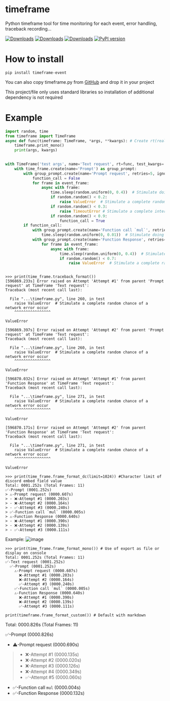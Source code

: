 # timeframe
Python timeframe tool for time monitoring for each event, error handling, traceback recording...

[![Downloads](https://static.pepy.tech/badge/timeframe_event)](https://pepy.tech/project/timeframe-event)
[![Downloads](https://static.pepy.tech/badge/timeframe-event/month)](https://pepy.tech/project/timeframe-event)
[![Downloads](https://static.pepy.tech/badge/timeframe-event/week)](https://pepy.tech/project/timeframe-event)
[![PyPI version](https://badge.fury.io/py/timeframe-event.svg)](https://badge.fury.io/py/timeframe-event)

# How to install
```shell
pip install timeframe-event
```
You can also copy timeframe.py from [GitHub](https://github.com/i-am-unknown-81514525/timeframe/blob/main/timeframe/timeframe.py)
and drop it in your project

This project/file only uses standard libraries so installation of additional dependency is not required

# Example
```python
import random, time
from timeframe import TimeFrame
async def func(timeframe: TimeFrame, *args, **kwargs): # Create rt(realtime) function 
    timeframe.print_mono()
    print(args, kwargs)
    

with TimeFrame('test args', name='Text request', rt=func, test_kwargs='test kwargs') as time_frame:
    with time_frame.create(name='Prompt') as group_prompt:
        with group_prompt.create(name='Prompt request', retries=5, ignore_retries=(TimeoutError,)) as event_frame:
            function_call = False
            for frame in event_frame:
                async with frame:
                    time.sleep(random.uniform(0, 0.4))  # Stimulate doing network operation
                    if random.random() < 0.2:
                        raise ValueError  # Stimulate a complete random chance of a network error occur
                    if random.random() < 0.3:
                        raise TimeoutError # Stimulate a complete internet breakdown
                    if random.random() < 0.9:
                        function_call = True
        if function_call:
            with group_prompt.create(name='Function call `mul`', retries=0):
                time.sleep(random.uniform(0, 0.01))  # Stimulate doing network operation
            with group_prompt.create(name='Function Response', retries=5) as event_frame:
                for frame in event_frame:
                    async with frame:
                        time.sleep(random.uniform(0, 0.4))  # Stimulate doing network operation
                        if random.random() < 0.7:
                            raise ValueError  # Stimulate a complete random chance of a network error occur



```

```
>>> print(time_frame.traceback_format())
[596869.233s] Error raised on Attempt 'Attempt #1' from parent 'Prompt request' at TimeFrame 'Text request':
Traceback (most recent call last):

  File "...\timeframe.py", line 260, in test
    raise ValueError  # Stimulate a complete random chance of a network error occur
    ^^^^^^^^^^^^^^^^

ValueError

[596869.397s] Error raised on Attempt 'Attempt #2' from parent 'Prompt request' at TimeFrame 'Text request':
Traceback (most recent call last):

  File "...\timeframe.py", line 260, in test
    raise ValueError  # Stimulate a complete random chance of a network error occur
    ^^^^^^^^^^^^^^^^

ValueError

[596870.032s] Error raised on Attempt 'Attempt #1' from parent 'Function Response' at TimeFrame 'Text request':
Traceback (most recent call last):

  File "...\timeframe.py", line 271, in test
    raise ValueError  # Stimulate a complete random chance of a network error occur
    ^^^^^^^^^^^^^^^^

ValueError

[596870.171s] Error raised on Attempt 'Attempt #2' from parent 'Function Response' at TimeFrame 'Text request':
Traceback (most recent call last):

  File "...\timeframe.py", line 271, in test
    raise ValueError  # Stimulate a complete random chance of a network error occur
    ^^^^^^^^^^^^^^^^

ValueError
```

```
>>> print(time_frame.frame_format_dc(limit=1024)) #Character limit of discord embed field value
Total: 0001.252s (Total Frames: 11)
✅-Prompt (0001.252s)
> ⚠️-Prompt request (0000.607s)
> - ❌-Attempt #1 (0000.203s)
> - ❌-Attempt #2 (0000.164s)
> - ✅-Attempt #3 (0000.240s)
> ✅-Function call `mul` (0000.005s)
> ⚠️-Function Response (0000.640s)
> - ❌-Attempt #1 (0000.390s)
> - ❌-Attempt #2 (0000.139s)
> - ✅-Attempt #3 (0000.111s)
```
Example: 
![image](https://github.com/i-am-unknown-81514525/timeframe/assets/74453352/4b69b30a-f275-4172-bf28-2af999e5c577)

```
>>> print(time_frame.frame_format_mono()) # Use of export as file or display on console
Total: 0001.252s (Total Frames: 11)
✅-Text request (0001.252s)
  ✅-Prompt (0001.252s)
    ⚠️-Prompt request (0000.607s)
      ❌-Attempt #1 (0000.203s)
      ❌-Attempt #2 (0000.164s)
      ✅-Attempt #3 (0000.240s)
    ✅-Function call `mul` (0000.005s)
    ⚠️-Function Response (0000.640s)
      ❌-Attempt #1 (0000.390s)
      ❌-Attempt #2 (0000.139s)
      ✅-Attempt #3 (0000.111s)
```

```pycon
print(timeframe.frame_format_custom()) # Default with markdown
```
Total: 0000.826s (Total Frames: 11)

✅-Prompt (0000.826s)
-  ⚠️-Prompt request (0000.690s)
> - ❌-Attempt #1 (0000.135s)
> - ❌-Attempt #2 (0000.020s)
> - ❌-Attempt #3 (0000.126s)
> - ❌-Attempt #4 (0000.349s)
> - ✅-Attempt #5 (0000.060s)
-  ✅-Function call `mul` (0000.004s)
-  ✅-Function Response (0000.132s)
